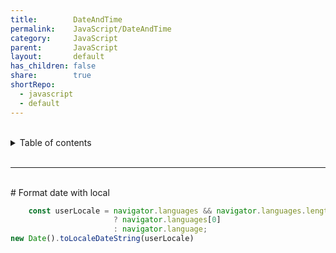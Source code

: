 ```yaml
---
title:        DateAndTime
permalink:    JavaScript/DateAndTime
category:     JavaScript
parent:       JavaScript
layout:       default
has_children: false
share:        true
shortRepo:
  - javascript
  - default            
---
```



<br/>            

<details markdown="block">                  
<summary>                  
Table of contents                  
</summary>                  
{: .text-delta }                  
1. TOC                  
{:toc}                  
</details>                  

<br/>                  

***                  

<br/>  
# Format date with local  

```javascript  
    const userLocale = navigator.languages && navigator.languages.length
                       ? navigator.languages[0]
                       : navigator.language;
new Date().toLocaleDateString(userLocale)  
```